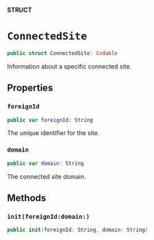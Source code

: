 **STRUCT**

# `ConnectedSite`

```swift
public struct ConnectedSite: Codable
```

Information about a specific connected site.

## Properties
### `foreignId`

```swift
public var foreignId: String
```

The unique identifier for the site.

### `domain`

```swift
public var domain: String
```

The connected site domain.

## Methods
### `init(foreignId:domain:)`

```swift
public init(foreignId: String, domain: String)
```
